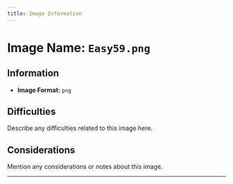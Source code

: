```yaml
---
title: Image Information
---
```


# Image Name: `Easy59.png`

## Information

- **Image Format:** `png`

## Difficulties

Describe any difficulties related to this image here.

## Considerations

Mention any considerations or notes about this image.

---
